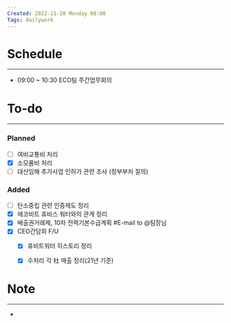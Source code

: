 ```yaml
---
Created: 2022-11-28 Monday 08:00
Tags: dailywork
---
```


# Schedule
---
- 09:00 ~ 10:30 ECO팀 주간업무회의


# To-do
---
### Planned
- [ ] 여비교통비 처리
- [x] 소모품비 처리
- [ ] 대산임해 추가사업 인허가 관련 조사 (정부부처 질의)

### Added
- [ ] 탄소중립 관련 인증제도 정리
- [x] 에코비트 휴비스 워터와의 관계 정리
- [x] 배출권거래제, 10차 전력기본수급계획 #E-mail to @팀장님
- [x] CEO간담회 F/U
	- [x] 휴비트워터 히스토리 정리
	- [x] 수처리 각 社 매출 정리(21년 기준)


# Note
---
- 